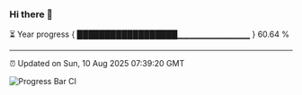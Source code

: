 ### Hi there 👋

⏳ Year progress { ██████████████████▁▁▁▁▁▁▁▁▁▁▁▁ } 60.64 %

---

⏰ Updated on Sun, 10 Aug 2025 07:39:20 GMT

![Progress Bar CI](https://github.com/IshwaranRudhara/GIT-ACTION/workflows/Progress%20Bar%20CI/badge.svg)
